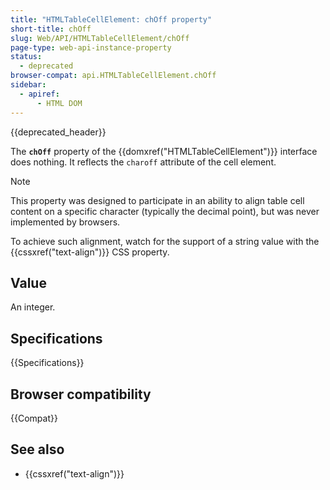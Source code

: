 ```yaml
---
title: "HTMLTableCellElement: chOff property"
short-title: chOff
slug: Web/API/HTMLTableCellElement/chOff
page-type: web-api-instance-property
status:
  - deprecated
browser-compat: api.HTMLTableCellElement.chOff
sidebar:
  - apiref:
      - HTML DOM
---
```


{{deprecated_header}}

The **`chOff`** property of the {{domxref("HTMLTableCellElement")}} interface does nothing. It reflects the `charoff` attribute of the cell element.

> [!NOTE]
> This property was designed to participate in an ability to align table cell content on a specific character (typically the decimal point), but was never implemented by browsers.
>
> To achieve such alignment, watch for the support of a string value with the {{cssxref("text-align")}} CSS property.

## Value

An integer.

## Specifications

{{Specifications}}

## Browser compatibility

{{Compat}}

## See also

- {{cssxref("text-align")}}
